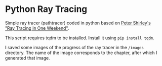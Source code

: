 # Python Ray Tracing

Simple ray tracer (pathtracer) coded in python based on [Peter Shirley's "Ray Tracing in One Weekend"](https://raytracing.github.io/books/RayTracingInOneWeekend.html#addingasphere).

This script requires tqdm to be installed. Install it using `pip install tqdm`.

I saved some images of the progress of the ray tracer in the `/images` directory. The name of the image corresponds to the chapter, after which I generated that image.
